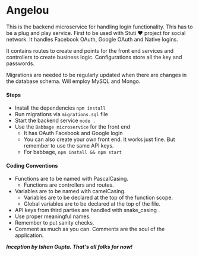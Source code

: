# Angelou 
This is the backend microservice for handling login functionality. This has to be a plug and play service. First to be used with Stuti :heart: project for social network. It handles Facebook OAuth, Google OAuth and Native logins. 

It contains routes to create end points for the front end services and controllers to create business logic. Configurations store all the key and passwords. 

Migrations are needed to be regularly updated when there are changes in the database schema. Will employ MySQL and Mongo. 

#### Steps 
- Install the dependencies `npm install`
- Run migrations via `migrations.sql` file
- Start the backend service `node . `
- Use the `Babbage microservice` for the front end
	- It has OAuth Facebook and Google login
	- You can also create your own front end. It works just fine. But remember to use the same API keys. 
	- For babbage, `npm install && npm start`	
	

#### Coding Conventions 

- Functions are to be named with PascalCasing. 
	- Functions are controllers and routes. 
- Variables are to be named with camelCasing. 
	- Variables are to be declared at the top of the function scope. 
	- Global variables are to be declared at the top of the file. 
- API keys from third parties are handled with snake_casing .
- Use proper meaningful names. 
- Remember to put sanity checks. 
- Comment as much as you can. Comments are the soul of the application. 

***Inception by Ishan Gupta. That's all folks for now!***